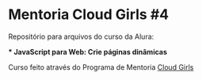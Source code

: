 <h1>Mentoria Cloud Girls #4</h1>

<p>Repositório para arquivos do curso da Alura:</p>
<p><strong>* JavaScript para Web: Crie páginas dinâmicas</p></strong>


<p>Curso feito através do Programa de Mentoria <a href="https://www.cloudgirls.com.br/" target="_blank">Cloud Girls</p>
